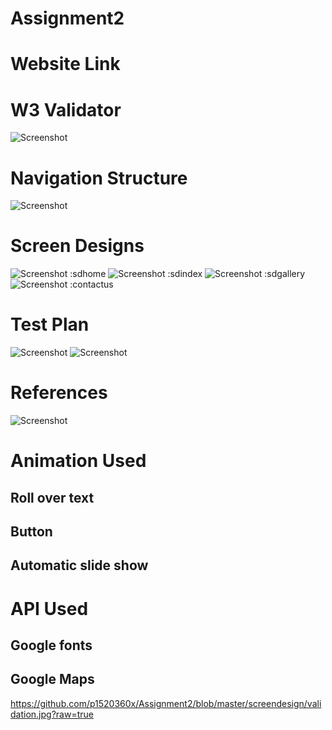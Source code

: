 # Assignment2

# Website Link

# W3 Validator
![Screenshot](https://github.com/p1520360x/Assignment2/raw/master/screendesign/validation.jpg)
# Navigation Structure
![Screenshot](https://github.com/p1520360x/Assignment2/raw/master/screendesign/nav.jpg)
# Screen Designs
![Screenshot](https://github.com/p1520360x/Assignment2/raw/master/screendesign/sdhome.jpg) :sdhome 
![Screenshot](https://github.com/p1520360x/Assignment2/raw/master/screendesign/sdindex.jpg) :sdindex
![Screenshot](https://github.com/p1520360x/Assignment2/raw/master/screendesign/sdgallery.jpg) :sdgallery
![Screenshot](https://github.com/p1520360x/Assignment2/raw/master/screendesign/contactus.jpg) :contactus
# Test Plan
![Screenshot](https://github.com/p1520360x/Assignment2/raw/master/screendesign/testplan1.jpg)
![Screenshot](https://github.com/p1520360x/Assignment2/raw/master/screendesign/testplan2.jpg)
# References
![Screenshot](https://github.com/p1520360x/Assignment2/raw/master/screendesign/hreferences.jpg)

# Animation Used
## Roll over text
## Button 
## Automatic slide show 

# API Used
## Google fonts
## Google Maps

https://github.com/p1520360x/Assignment2/blob/master/screendesign/validation.jpg?raw=true
